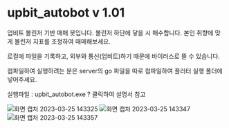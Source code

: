 # upbit_autobot v 1.01

업비트 볼린저 기반 매매 봇입니다.
볼린저 하단에 닿을 시 매수합니다.
본인 취향에 맞게 볼린저 지표를 조정하여 매매해보세요.

로컬에 파일을 기록하고, 외부와 통신(업비트)하기 때문에
바이러스로 뜰 수 있습니다.

컴파일하여 실행하려는 분은 server의 go 파일을 따로 컴파일하여
플러터 실행 폴더에 넣어주세요.

실행파일 : upbit_autobot.exe
? 클릭하여 설명서 참고

![화면 캡처 2023-03-25 143325](https://user-images.githubusercontent.com/92710478/227698444-c3ded7c2-beab-49ef-9edc-f4a407f6d08b.png)
![화면 캡처 2023-03-25 143347](https://user-images.githubusercontent.com/92710478/227698464-adf67d81-49ae-4b10-a42e-42e9f1af2cd6.png)
![화면 캡처 2023-03-25 143357](https://user-images.githubusercontent.com/92710478/227698465-b453f817-4c18-4072-a316-46c537f83be7.png)
